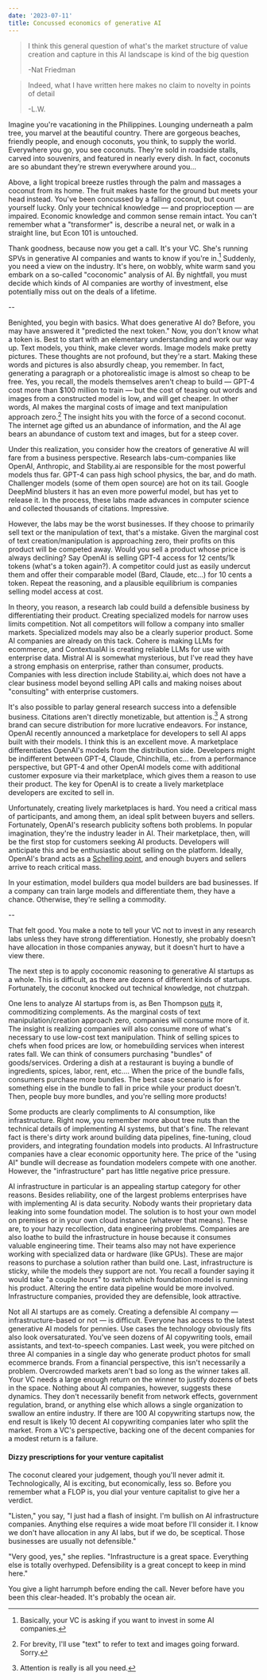 ```yaml
---
date: '2023-07-11'
title: Concussed economics of generative AI
---
```


> I think this general question of what's the market structure of value creation and capture in this AI landscape is kind of the big question
>
>-Nat Friedman

> Indeed, what I have written here makes no claim to novelty in points of detail
>
>-L.W.

Imagine you're vacationing in the Philippines. Lounging underneath a palm tree, you marvel at the beautiful country. There are gorgeous beaches, friendly people, and enough coconuts, you think, to supply the world. Everywhere you go, you see coconuts. They're sold in roadside stalls, carved into souvenirs, and featured in nearly every dish. In fact, coconuts are so abundant they're strewn everywhere around you... 

Above, a light tropical breeze rustles through the palm and massages a coconut from its home. The fruit makes haste for the ground but meets your head instead. You've been concussed by a falling coconut, but count yourself lucky. Only your technical knowledge — and proprioception — are impaired. Economic knowledge and common sense remain intact. You can't remember what a "transformer" is, describe a neural net, or walk in a straight line, but Econ 101 is untouched. 

Thank goodness, because now you get a call. It's your VC. She's running SPVs in generative AI companies and wants to know if you're in.[^2] Suddenly, you need a view on the industry. It's here, on wobbly, white warm sand you embark on a so-called "coconomic" analysis of AI. By nightfall, you must decide which kinds of AI companies are worthy of investment, else potentially miss out on the deals of a lifetime. 

-- 

Benighted, you begin with basics. What does generative AI do? Before, you may have answered it "predicted the next token." Now, you don't know what a token is. Best to start with an elementary understanding and work our way up. Text models, you think, make clever words. Image models make pretty pictures. These thoughts are not profound, but they're a start. Making these words and pictures is also absurdly cheap, you remember. In fact, generating a paragraph or a photorealistic image is almost so cheap to be free. Yes, you recall, the models themselves aren't cheap to build — GPT-4 cost more than $100 million to train — but the cost of teasing out words and images from a constructed model is low, and will get cheaper. In other words, AI makes the marginal costs of image and text manipulation approach zero.[^0] The insight hits you with the force of a second coconut. The internet age gifted us an abundance of information, and the AI age bears an abundance of custom text and images, but for a steep cover. 

Under this realization, you consider how the creators of generative AI will fare from a business perspective. Research labs-cum-companies like OpenAI, Anthropic, and Stability.ai are responsible for the most powerful models thus far. GPT-4 can pass high school physics, the bar, and do math. Challenger models (some of them open source) are hot on its tail. Google DeepMind blusters it has an even more powerful model, but has yet to release it. In the process, these labs made advances in computer science and collected thousands of citations. Impressive. 

However, the labs may be the worst businesses. If they choose to primarily sell text or the manipulation of text, that's a mistake. Given the marginal cost of text creation/manipulation is approaching zero, their profits on this product will be competed away. Would you sell a product whose price is always declining? Say OpenAI is selling GPT-4 access for 12 cents/1k tokens (what's a token again?). A competitor could just as easily undercut them and offer their comparable model (Bard, Claude, etc...) for 10 cents a token. Repeat the reasoning, and a plausible equilibrium is companies selling model access at cost. 

In theory, you reason, a research lab could build a defensible business by differentiating their product. Creating specialized models for narrow uses limits competition. Not all competitors will follow a company into smaller markets. Specialized models may also be a clearly superior product. Some AI companies are already on this tack. Cohere is making LLMs for ecommerce,  and ContextualAI is creating reliable LLMs for use with enterprise data. Mistral AI is somewhat mysterious, but I've read they have a strong emphasis on enterprise, rather than consumer, products. Companies with less direction include Stability.ai, which does not have a clear business model beyond selling API calls and making noises about "consulting" with enterprise customers. 

It's also possible to parlay general research success into a defensible business. Citations aren't directly monetizable, but attention is.[^4] A strong brand can secure distribution for more lucrative endeavors. For instance, OpenAI recently announced a marketplace for developers to sell AI apps built with their models. I think this is an excellent move. A marketplace differentiates OpenAI's models from the distribution side. Developers might be indifferent between GPT-4, Claude, Chinchilla, etc... from a performance perspective, but GPT-4 and other OpenAI models come with additional customer exposure via their marketplace, which gives them a reason to use their product. The key for OpenAI is to create a lively marketplace developers are excited to sell in. 

Unfortunately, creating lively marketplaces is hard. You need a critical mass of participants, and among them, an ideal split between buyers and sellers. Fortunately, OpenAI's research publicity softens both problems. In popular imagination, they're the industry leader in AI. Their marketplace, then, will be the first stop for customers seeking AI products. Developers will anticipate this and be enthusiastic about selling on the platform. Ideally, OpenAI's brand acts as a [Schelling point](https://en.wikipedia.org/wiki/Focal_point_(game_theory)), and enough buyers and sellers arrive to reach critical mass.

In your estimation, model builders qua model builders are bad businesses. If a company can train large models and differentiate them, they have a chance. Otherwise, they're selling a commodity. 

-- 

That felt good. You make a note to tell your VC not to invest in any research labs unless they have strong differentiation. Honestly, she probably doesn't have allocation in those companies anyway, but it doesn't hurt to have a view there.  

The next step is to apply coconomic reasoning to generative AI startups as a whole. This is difficult, as there are dozens of different kinds of startups. Fortunately, the coconut knocked out technical knowledge, not chutzpah. 

One lens to analyze AI startups from is, as Ben Thompson [puts](https://stratechery.com/2023/ai-and-the-big-five/) it, commoditizing complements. As the marginal costs of text manipulation/creation approach zero, companies will consume more of it. The insight is realizing companies will also consume more of what's necessary to use low-cost text manipulation. Think of selling spices to chefs when food prices are low, or homebuilding services when interest rates fall. We can think of consumers purchasing "bundles" of goods/services. Ordering a dish at a restaurant is buying a bundle of ingredients, spices, labor, rent, etc.... When the price of the bundle falls, consumers purchase more bundles. The best case scenario is for something else in the bundle to fall in price while your product doesn't. Then, people buy more bundles, and you're selling more products! 

Some products are clearly compliments to AI consumption, like infrastructure. Right now, you remember more about tree nuts than the technical details of implementing AI systems, but that's fine. The relevant fact is there's dirty work around building data pipelines, fine-tuning, cloud providers, and integrating foundation models into products. AI Infrastructure companies have a clear economic opportunity here. The price of the "using AI" bundle will decrease as foundation modelers compete with one another. However, the "infrastructure" part has little negative price pressure. 

AI infrastructure in particular is an appealing startup category for other reasons. Besides reliability, one of the largest problems enterprises have with implementing AI is data security. Nobody wants their proprietary data leaking into some foundation model. The solution is to host your own model on premises or in your own cloud instance (whatever that means). These are, to your hazy recollection, data engineering problems. Companies are also loathe to build the infrastructure in house because it consumes valuable engineering time. Their teams also may not have experience working with specialized data or hardware (like GPUs). These are major reasons to purchase a solution rather than build one. Last, infrastructure is sticky, while the models they support are not. You recall a founder saying it would take "a couple hours" to switch which foundation model is running his product. Altering the entire data pipeline would be more involved. Infrastructure companies, provided they are defensible, look attractive. 

Not all AI startups are as comely. Creating a defensible AI company — infrastructure-based or not — is difficult. Everyone has access to the latest generative AI models for pennies. Use cases the technology obviously fits also look oversaturated. You've seen dozens of AI copywriting tools, email assistants, and text-to-speech companies. Last week, you were pitched on three AI companies in a single day who generate product photos for small ecommerce brands. From a financial perspective, this isn't necessarily a problem. Overcrowded markets aren't bad so long as the winner takes all. Your VC needs a large enough return on the winner to justify dozens of bets in the space. Nothing about AI companies, however, suggests these dynamics. They don't necessarily benefit from network effects, government regulation, brand, or anything else which allows a single organization to swallow an entire industry. If there are 100 AI copywriting startups now, the end result is likely 10 decent AI copywriting companies later who split the market. From a VC's perspective, backing one of the decent companies for a modest return is a failure. 

#### Dizzy prescriptions for your venture capitalist 

The coconut cleared your judgement, though you'll never admit it. Technologically, AI is exciting, but economically, less so. Before you remember what a FLOP is, you dial your venture capitalist to give her a verdict. 

"Listen," you say, "I just had a flash of insight. I'm bullish on AI infrastructure companies. Anything else requires a wide moat before I'll consider it. I know we don't have allocation in any AI labs, but if we do, be sceptical. Those businesses are usually not defensible." 

"Very good, yes," she replies. "Infrastructure is a great space. Everything else is totally overhyped. Defensibility is a great concept to keep in mind here." 

You give a light harrumph before ending the call. Never before have you been this clear-headed. It's probably the ocean air. 



[^0]: For brevity, I'll use "text" to refer to text and images going forward. Sorry. 
[^2]: Basically, your VC is asking if you want to invest in some AI companies. 

[^4]: Attention is really is all you need.













